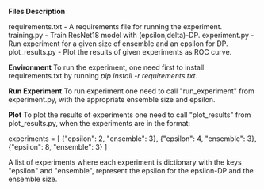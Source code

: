 **Files Description**

requirements.txt - A requirements file for running the experiment.
training.py - Train ResNet18 model with (epsilon,delta)-DP.
experiment.py - Run experiment for a given size of ensemble and an epsilon for DP.
plot_results.py - Plot the results of given experiments as ROC curve.

**Environment**
To run the experiment, one need first to install requirements.txt by running _pip install -r requirements.txt_.

**Run Experiment**
To run experiment one need to call "run_experiment" from experiment.py, with the appropriate ensemble size and epsilon.

**Plot**
To plot the results of experiments one need to call "plot_results" from plot_results.py,
when the experiments are in the format:

experiments = [
        {"epsilon": 2, "ensemble": 3},
        {"epsilon": 4, "ensemble": 3},
        {"epsilon": 8, "ensemble": 3}
    ]

A list of experiments where each experiment is dictionary with the keys "epsilon" and "ensemble", represent the epsilon
for the epsilon-DP and the ensemble size.